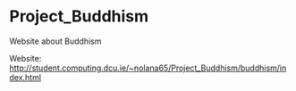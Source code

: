 # Project_Buddhism

Website about Buddhism

Website: http://student.computing.dcu.ie/~nolana65/Project_Buddhism/buddhism/index.html
